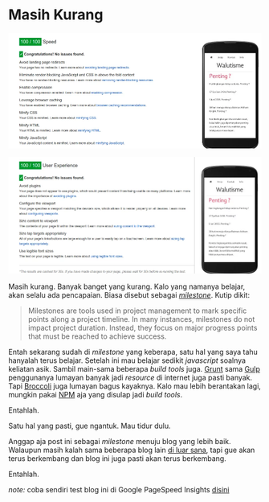 # Masih Kurang

![Speed](/assets/post-img/2015-06-08_12-32-55.webp)

![User Experience](/assets/post-img/2015-06-08_12-32-48.webp)

Masih kurang. Banyak banget yang kurang. Kalo yang namanya belajar, akan selalu ada pencapaian. Biasa disebut sebagai [*milestone*](https://en.wikipedia.org/wiki/Milestone_%28project_management%29). Kutip dikit:

> Milestones are tools used in project management to mark specific points along a project timeline. In many instances, milestones do not impact project duration. Instead, they focus on major progress points that must be reached to achieve success.

Entah sekarang sudah di *milestone* yang keberapa, satu hal yang saya tahu hanyalah terus belajar. Setelah ini mau belajar sedikit *javascript* soalnya keliatan asik. Sambil main-sama beberapa *build tools* juga. [Grunt][grunt] sama [Gulp][gulp] penggunanya lumayan banyak jadi *resource* di internet juga pasti banyak. Tapi [Broccoli][broccoli] juga lumayan bagus kayaknya. Kalo mau lebih berantakan lagi, mungkin pakai [NPM][npmjs] aja yang disulap jadi *build tools*.

Entahlah.

Satu hal yang pasti, gue ngantuk. Mau tidur dulu.

Anggap aja post ini sebagai *milestone* menuju blog yang lebih baik. Walaupun masih kalah sama beberapa blog lain [di luar sana][google], tapi gue akan terus berkembang dan blog ini juga pasti akan terus berkembang.

Entahlah.

*note:* coba sendiri test blog ini di Google PageSpeed Insights [disini](https://developers.google.com/speed/pagespeed/insights/?url=walutisme.com)

[broccoli]: https://github.com/broccolijs/broccoli "Broccoli"
[google]: https://google.com "Google"
[grunt]: http://gruntjs.com "Grunt"
[gulp]: http://gulpjs.com "Gulp"
[npmjs]: https://www.npmjs.com "NPM"
